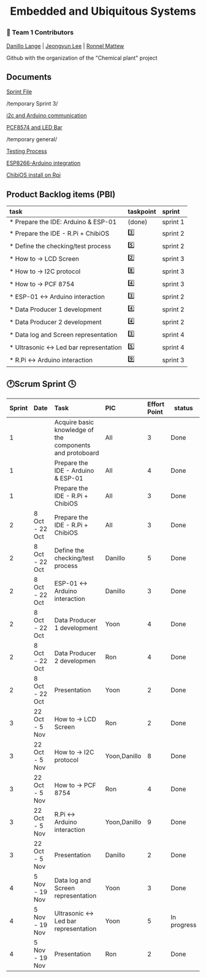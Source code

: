 <h1 align="center">
  Embedded and Ubiquitous Systems<p>
  
</h1>

### :rainbow: Team 1  Contributors

[Danillo Lange](https://github.com/roxdan) | 
[Jeongyun Lee](https://github.com/jy-977) |
[Ronnel Mattew](https://github.com/ron7858)


Github with the organization of the "Chemical plant" project

## Documents 

[Sprint File](https://docs.google.com/document/d/1rrLxV1HHQKkPS1GahDljoiVwTyRA5hlOZwtc_QeCPBc/edit?usp=sharing) 

/temporary Sprint 3/

[i2c and Arduino communication](https://docs.google.com/document/d/1OWQSHJBVmmNQFRa5eNo5aNUqJwkiWuYWsd_G0PcyDhE/edit?usp=sharing)

[PCF8574 and LED Bar](https://docs.google.com/document/d/1LCrhmlTKgsQr8d80sX3SbROvVHQKC2P69JgIS8bYt_M/edit?usp=sharing)

/temporary general/

[Testing Process](https://docs.google.com/document/d/1rYng7ZAfKkQWMzzW2gNpg0PrSBuMqa_gaKj0070n3JU/edit?usp=sharing)

[ESP8266-Arduino integration](https://docs.google.com/document/d/145nEAQ6OzmFDgDNN_ZL_prDqMBe_FcL9k26iuRbqJek/edit?usp=sharing)

[ChibiOS install on Rpi](https://docs.google.com/document/d/1t2zI_peuLUqvjJOmvgAMOCs7tIHZ4wu32vLLRlZHSHE/edit?usp=sharing)

## Product Backlog items (PBI)

|task                                 |taskpoint| sprint   |
|:------------------------------------|:--------|:--------|
|* Prepare the IDE: Arduino & ESP-01  |(done)   | sprint 1|
|* Prepare the IDE - R.Pi + ChibiOS   |:three:  | sprint 2|
|* Define the checking/test process   |:five:   | sprint 2|
|* How to -> LCD Screen               |:two:    | sprint 3|
|* How to -> I2C protocol             |:eight:  | sprint 3|
|* How to -> PCF 8754                 |:four:   | sprint 3|
|* ESP-01 <-> Arduino interaction     |:three:  | sprint 2|
|* Data Producer 1 development        |:four:   | sprint 2|
|* Data Producer 2 development        |:four:   | sprint 2|
|* Data log and Screen representation |:three:  | sprint 4|
|* Ultrasonic <-> Led bar representation |:five:| sprint 4|
|* R.Pi <-> Arduino interaction       |:nine:   | sprint 3|

## :clock1:Scrum Sprint :clock4:

| Sprint  | Date           |Task                                     | PIC     | Effort Point | status   |
|:--------|:---------------|:----------------------------------------|:--------|:-------------|----------|
| 1       |                | Acquire basic knowledge of the components and protoboard   | All     | 3            | Done     |
| 1       |                | Prepare the IDE - Arduino & ESP-01      | All     | 4            | Done      |
| 1       |                | Prepare the IDE - R.Pi + ChibiOS        | All     | 3            | Done      |
| 2       |8 Oct - 22 Oct  | Prepare the IDE - R.Pi + ChibiOS        | All     | 3            | Done      |
| 2       |8 Oct - 22 Oct  | Define the checking/test process        | Danillo | 5            | Done       |
| 2       |8 Oct - 22 Oct  | ESP-01 <-> Arduino interaction          | Danillo | 3            | Done      |
| 2       |8 Oct - 22 Oct  | Data Producer 1 development             | Yoon    | 4            | Done      |
| 2       |8 Oct - 22 Oct  | Data Producer 2 developmen              | Ron     | 4            | Done      |
| 2       |8 Oct - 22 Oct  | Presentation                            | Yoon    | 2            | Done     |
| 3       |22 Oct - 5 Nov  | How to -> LCD Screen                    | Ron     | 2            | Done         |
| 3       |22 Oct - 5 Nov  | How to -> I2C protocol                  | Yoon,Danillo| 8        | Done         |
| 3       |22 Oct - 5 Nov  | How to -> PCF 8754                      | Ron     | 4            | Done         |
| 3       |22 Oct - 5 Nov  | R.Pi <-> Arduino interaction            | Yoon,Danillo| 9        | Done         |
| 3       |22 Oct - 5 Nov  | Presentation                            | Danillo | 2            | Done         |
| 4       |5 Nov - 19 Nov  | Data log and Screen representation      | Yoon    | 3            | Done         |
| 4       |5 Nov - 19 Nov  | Ultrasonic <-> Led bar representation   | Yoon    | 5            | In progress         |
| 4       |5 Nov - 19 Nov  | Presentation                            | Ron     | 2            | Done         |



